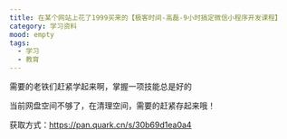 ```yaml
---
title: 在某个网站上花了1999买来的【极客时间-高磊-9小时搞定微信小程序开发课程】
category: 学习资料
mood: empty
tags:
  - 学习
  - 教育
---
```


需要的老铁们赶紧学起来啊，掌握一项技能总是好的

当前网盘空间不够了，在清理空间，需要的赶紧存起来哦！

获取方式：https://pan.quark.cn/s/30b69d1ea0a4














